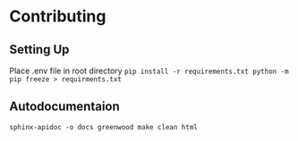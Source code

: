 # Contributing

## Setting Up
Place .env file in root directory 
`
pip install -r requirements.txt
python -m pip freeze > requirments.txt
`

## Autodocumentaion
`
sphinx-apidoc -o docs greenwood
make clean html
`